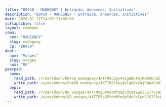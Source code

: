 ```yaml
---
title: "88450 - MADEGNEY | Entraide, Annonces, Initiatives"
description: "88450 - MADEGNEY | Entraide, Annonces, Initiatives"
date: 2020-01-11T14:09:21+09:00
collapsible: false
layout: commune
comm:
  nom: "MADEGNEY"
  slug: madegney
  cp: "88450"
dept:
  nom: "Vosges"
  slug: vosges
  num: "88"
peerpad:
  comm:
    read_path: /r/markdown/88450_madegney/4XTTM8CGyy4VigUBvtAjRQAXEnDZfLF7CGHjwR6es9J3fwftz
    write_path: /w/markdown/88450_madegney/4XTTM8CGyy4VigUBvtAjRQAXEnDZfLF7CGHjwR6es9J3fwftz-K3TgV2FAcv6vRHndKVbypyFxMNJ6vguSexTkfHQ5mdxcVrMQ9uS5a2KeQmMSrsmPvdDTJxuVToFHBttn2L9Pq3t7mATf7WpYSHzRdkE54hCnSCVswDEBjfEeszuphPkeetSJzUWz
  dept:
    read_path: /r/markdown/88_vosges/4XTTM5gGPXdoMfm9p5dc9sEwn3JS776cHSw64JYpD4AKnKgyh
    write_path: /w/markdown/88_vosges/4XTTM5gGPXdoMfm9p5dc9sEwn3JS776cHSw64JYpD4AKnKgyh-K3TgUjEFywcTUHQwfrd2vcZqhoXLakdoQGFv4iriv1FKkvQkBsudnBxafkQDfPcxTDRHN5T6bYyganuvcakuKenYoB5mPLKqUBjNMwpn75GQVixUmzXGkneDufRSqDthC8iyXi1Z
---
```


